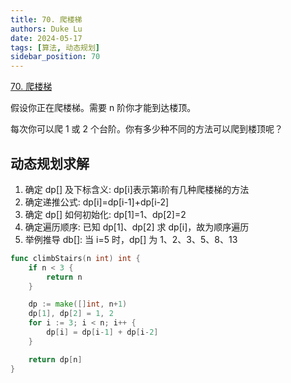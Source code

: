 ```yaml
---
title: 70. 爬楼梯
authors: Duke Lu
date: 2024-05-17
tags: [算法, 动态规划]
sidebar_position: 70
---
```


[70. 爬楼梯](https://leetcode.cn/problems/climbing-stairs/description/)

假设你正在爬楼梯。需要 n 阶你才能到达楼顶。

每次你可以爬 1 或 2 个台阶。你有多少种不同的方法可以爬到楼顶呢？

## 动态规划求解

1. 确定 dp[] 及下标含义: dp[i]表示第i阶有几种爬楼梯的方法
2. 确定递推公式: dp[i]=dp[i-1]+dp[i-2]
3. 确定 dp[] 如何初始化: dp[1]=1、dp[2]=2
4. 确定遍历顺序: 已知 dp[1]、dp[2] 求 dp[i]，故为顺序遍历
5. 举例推导 db[]: 当 i=5 时，dp[] 为 1、2、3、5、8、13

```go
func climbStairs(n int) int {
	if n < 3 {
		return n
	}

	dp := make([]int, n+1)
	dp[1], dp[2] = 1, 2
	for i := 3; i < n; i++ {
		dp[i] = dp[i-1] + dp[i-2]
	}

	return dp[n]
}
```